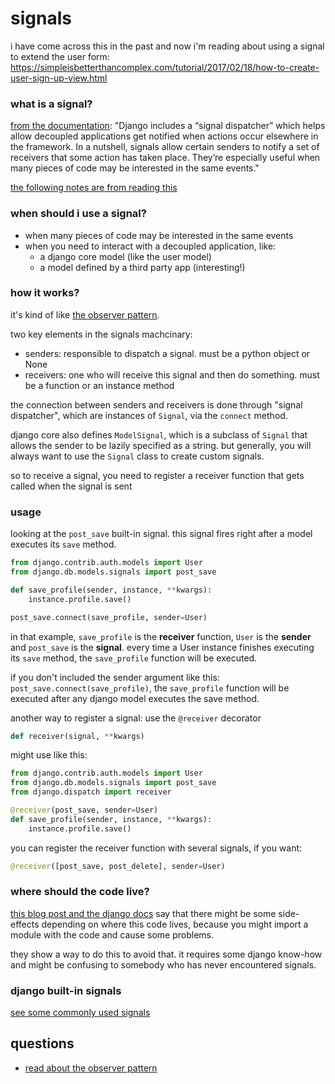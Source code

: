 # signals
i have come across this in the past and now i'm reading about using a signal to extend the user form: https://simpleisbetterthancomplex.com/tutorial/2017/02/18/how-to-create-user-sign-up-view.html

### what is a signal?
[from the documentation](https://docs.djangoproject.com/en/3.1/topics/signals/): "Django includes a “signal dispatcher” which helps allow decoupled applications get notified when actions occur elsewhere in the framework. In a nutshell, signals allow certain senders to notify a set of receivers that some action has taken place. They’re especially useful when many pieces of code may be interested in the same events."

[the following notes are from reading this](https://simpleisbetterthancomplex.com/tutorial/2016/07/28/how-to-create-django-signals.html)

### when should i use a signal?
- when many pieces of code may be interested in the same events
- when you need to interact with a decoupled application, like:
  - a django core model (like the user model)
  - a model defined by a third party app (interesting!)

### how it works?
it's kind of like [the observer pattern](https://refactoring.guru/design-patterns/observer/python/example).

two key elements in the signals machcinary:
- senders: responsible to dispatch a signal. must be a python object or None
- receivers: one who will receive this signal and then do something. must be a function or an instance method

the connection between senders and receivers is done through "signal dispatcher", which are instances of `Signal`, via the `connect` method.

django core also defines `ModelSignal`, which is a subclass of `Signal` that allows the sender to be lazily specified as a string. but generally, you will always want to use the `Signal` class to create custom signals.

so to receive a signal, you need to register a receiver function that gets called when the signal is sent


### usage
looking at the `post_save` built-in signal. this signal fires right after a model executes its `save` method.

```python
from django.contrib.auth.models import User
from django.db.models.signals import post_save

def save_profile(sender, instance, **kwargs):
    instance.profile.save()

post_save.connect(save_profile, sender=User)
```

in that example, `save_profile` is the **receiver** function, `User` is the **sender** and `post_save` is the **signal**. every time a User instance finishes executing its `save` method, the `save_profile` function will be executed.

if you don't included the sender argument like this: `post_save.connect(save_profile)`, the `save_profile` function will be executed after any django model executes the save method.

another way to register a signal: use the `@receiver` decorator
```python
def receiver(signal, **kwargs)
```

might use like this:
```python
from django.contrib.auth.models import User
from django.db.models.signals import post_save
from django.dispatch import receiver

@receiver(post_save, sender=User)
def save_profile(sender, instance, **kwargs):
    instance.profile.save()
```

you can register the receiver function with several signals, if you want:
```python
@receiver([post_save, post_delete], sender=User)
```

### where should the code live?
[this blog post and the django docs](https://simpleisbetterthancomplex.com/tutorial/2016/07/28/how-to-create-django-signals.html#where-should-the-code-live) say that there might be some side-effects depending on where this code lives, because you might import a module with the code and cause some problems.

they show a way to do this to avoid that. it requires some django know-how and might be confusing to somebody who has never encountered signals.

### django built-in signals
[see some commonly used signals](https://simpleisbetterthancomplex.com/tutorial/2016/07/28/how-to-create-django-signals.html#django-built-in-signals)

## questions
- [read about the observer pattern](https://refactoring.guru/design-patterns/observer/python/example)
